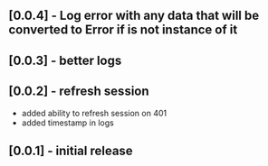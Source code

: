 ## [0.0.4] - Log error with any data that will be converted to Error if is not instance of it

## [0.0.3] - better logs

## [0.0.2] - refresh session

* added ability to refresh session on 401
* added timestamp in logs

## [0.0.1] - initial release

